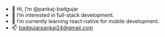 - 👋 Hi, I’m @pankaj-badgujar
- 👀 I’m interested in full-stack development.
- 🌱 I’m currently learning react-native for mobile development.
- 📫 badgujarpankaj24@gmail.com

<!---
pankaj-badgujar/pankaj-badgujar is a ✨ special ✨ repository because its `README.md` (this file) appears on your GitHub profile.
You can click the Preview link to take a look at your changes.
--->
